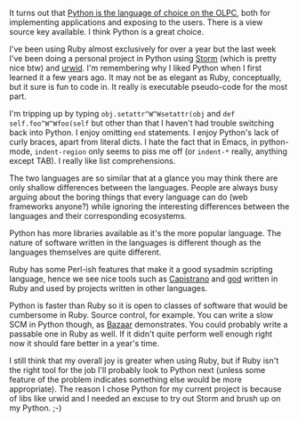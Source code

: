 It turns out that <a href="http://dev.laptop.org/git?p=security;a=blob;f=bitfrost.txt">Python is the language of choice on the OLPC</a>, both for implementing applications and exposing to the users.  There is a view source key available.  I think Python is a great choice.

I've been using Ruby almost exclusively for over a year but the last week I've been doing a personal project in Python using <a href="https://storm.canonical.com/">Storm</a> (which is pretty nice btw) and <a href="http://excess.org/urwid/">urwid</a>.  I'm remembering why I liked Python when I first learned it a few years ago.  It may not be as elegant as Ruby, conceptually, but it sure is fun to code in.  It really is executable pseudo-code for the most part.

I'm tripping up by typing <code>obj.setattr^W^Wsetattr(obj</code> and <code>def self.foo^W^Wfoo(self</code> but other than that I haven't had trouble switching back into Python.  I enjoy omitting <code>end</code> statements.  I enjoy Python's lack of curly braces, apart from literal dicts.  I hate the fact that in Emacs, in python-mode, <code>indent-region</code> only seems to piss me off (or <code>indent-*</code> really, anything except TAB).  I really like list comprehensions.

The two languages are so similar that at a glance you may think there are only shallow differences between the languages.  People are always busy arguing about the boring things that every language can do (web frameworks anyone?) while ignoring the interesting differences between the languages and their corresponding ecosystems.

Python has more libraries available as it's the more popular language.  The nature of software written in the languages is different though as the languages themselves are quite different.

Ruby has some Perl-ish features that make it a good sysadmin scripting language, hence we see nice tools such as <a href="http://www.capify.org/">Capistrano</a> and <a href="http://god.rubyforge.org/">god</a> written in Ruby and used by projects written in other languages.

Python is faster than Ruby so it is open to classes of software that would be cumbersome in Ruby.  Source control, for example.  You can write a slow SCM in Python though, as <a href="http://bazaar-vcs.org/">Bazaar</a> demonstrates.  You could probably write a passable one in Ruby as well.  If it didn't quite perform well enough right now it should fare better in a year's time.

I still think that my overall joy is greater when using Ruby, but if Ruby isn't the right tool for the job I'll probably look to Python next (unless some feature of the problem indicates something else would be more appropriate).  The reason I chose Python for my current project is because of libs like urwid and I needed an excuse to try out Storm and brush up on my Python. ;-)
